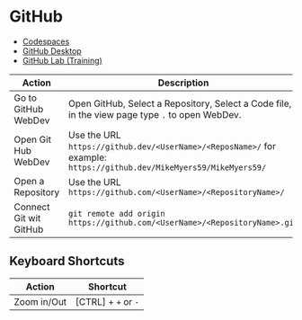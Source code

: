 # GitHub  
- [Codespaces](https://github.com/features/codespaces)  
- [GitHub Desktop](https://desktop.github.com/)  
- [GitHub Lab (Training)](https://lab.github.com/)

| Action | Description |  
| -- | -- |  
| Go to GitHub WebDev | Open GitHub, Select a Repository, Select a Code file, in the view page type `.` to open WebDev. |  
| Open Git Hub WebDev | Use the URL `https://github.dev/<UserName>/<ReposName>/` for example: `https://github.dev/MikeMyers59/MikeMyers59/` |  
| Open a Repository | Use the URL `https://github.com/<UserName>/<RepositoryName>/` |  
| Connect Git wit GitHub | `git remote add origin https://github.com/<UserName>/<RepositoryName>.git` |  

## Keyboard Shortcuts
| Action | Shortcut | 
| -- | -- |  
| Zoom in/Out | [CTRL] + `+` or `-` |  

